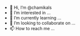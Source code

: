 - 👋 Hi, I’m @chamikals
- 👀 I’m interested in ...
- 🌱 I’m currently learning ...
- 💞️ I’m looking to collaborate on ...
- 📫 How to reach me ...

<!---
chamikals/chamikals is a ✨ special ✨ repository because its `README.md` (this file) appears on your GitHub profile.
You can click the Preview link to take a look at your changes.
--->
